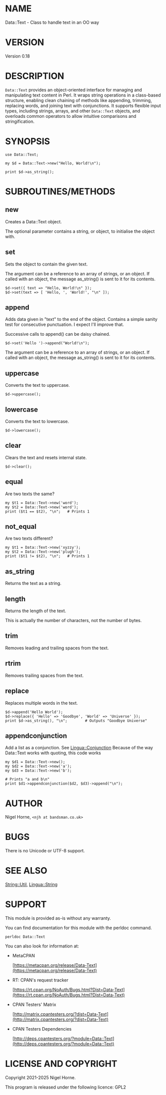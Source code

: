 # NAME

Data::Text - Class to handle text in an OO way

# VERSION

Version 0.18

# DESCRIPTION

`Data::Text` provides an object-oriented interface for managing and manipulating text content in Perl.
It wraps string operations in a class-based structure,
enabling clean chaining of methods like appending, trimming, replacing words, and joining text with conjunctions.
It supports flexible input types,
including strings, arrays, and other `Data::Text` objects,
and overloads common operators to allow intuitive comparisons and stringification.

# SYNOPSIS

    use Data::Text;

    my $d = Data::Text->new("Hello, World!\n");

    print $d->as_string();

# SUBROUTINES/METHODS

## new

Creates a Data::Text object.

The optional parameter contains a string, or object, to initialise the object with.

## set

Sets the object to contain the given text.

The argument can be a reference to an array of strings, or an object.
If called with an object, the message as\_string() is sent to it for its contents.

    $d->set({ text => "Hello, World!\n" });
    $d->set(text => [ 'Hello, ', 'World!', "\n" ]);

## append

Adds data given in "text" to the end of the object.
Contains a simple sanity test for consecutive punctuation.
I expect I'll improve that.

Successive calls to append() can be daisy chained.

    $d->set('Hello ')->append("World!\n");

The argument can be a reference to an array of strings, or an object.
If called with an object, the message as\_string() is sent to it for its contents.

## uppercase

Converts the text to uppercase.

    $d->uppercase();

## lowercase

Converts the text to lowercase.

    $d->lowercase();

## clear

Clears the text and resets internal state.

    $d->clear();

## equal

Are two texts the same?

    my $t1 = Data::Text->new('word');
    my $t2 = Data::Text->new('word');
    print ($t1 == $t2), "\n";   # Prints 1

## not\_equal

Are two texts different?

    my $t1 = Data::Text->new('xyzzy');
    my $t2 = Data::Text->new('plugh');
    print ($t1 != $t2), "\n";   # Prints 1

## as\_string

Returns the text as a string.

## length

Returns the length of the text.

This is actually the number of characters, not the number of bytes.

## trim

Removes leading and trailing spaces from the text.

## rtrim

Removes trailing spaces from the text.

## replace

Replaces multiple words in the text.

    $d->append('Hello World');
    $d->replace({ 'Hello' => 'Goodbye', 'World' => 'Universe' });
    print $d->as_string(), "\n";        # Outputs "Goodbye Universe"

## appendconjunction

Add a list as a conjunction.  See [Lingua::Conjunction](https://metacpan.org/pod/Lingua%3A%3AConjunction)
Because of the way Data::Text works with quoting,
this code works

    my $d1 = Data::Text->new();
    my $d2 = Data::Text->new('a');
    my $d3 = Data::Text->new('b');

    # Prints "a and b\n"
    print $d1->appendconjunction($d2, $d3)->append("\n");

# AUTHOR

Nigel Horne, `<njh at bandsman.co.uk>`

# BUGS

There is no Unicode or UTF-8 support.

# SEE ALSO

[String::Util](https://metacpan.org/pod/String%3A%3AUtil), [Lingua::String](https://metacpan.org/pod/Lingua%3A%3AString)

# SUPPORT

This module is provided as-is without any warranty.

You can find documentation for this module with the perldoc command.

    perldoc Data::Text

You can also look for information at:

- MetaCPAN

    [https://metacpan.org/release/Data-Text](https://metacpan.org/release/Data-Text)

- RT: CPAN's request tracker

    [https://rt.cpan.org/NoAuth/Bugs.html?Dist=Data-Text](https://rt.cpan.org/NoAuth/Bugs.html?Dist=Data-Text)

- CPAN Testers' Matrix

    [http://matrix.cpantesters.org/?dist=Data-Text](http://matrix.cpantesters.org/?dist=Data-Text)

- CPAN Testers Dependencies

    [http://deps.cpantesters.org/?module=Data::Text](http://deps.cpantesters.org/?module=Data::Text)

# LICENSE AND COPYRIGHT

Copyright 2021-2025 Nigel Horne.

This program is released under the following licence: GPL2
